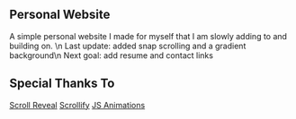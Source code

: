 ## Personal Website

A simple personal website I made for myself that I am slowly adding to
and building on. \n
Last update: added snap scrolling and a gradient background\n
Next goal: add resume and contact links

## Special Thanks To

[Scroll Reveal](https://github.com/jlmakes/scrollreveal)
[Scrollify](https://github.com/lukehaas/Scrollify)
[JS Animations](https://tympanus.net/Development/AnimatedHeaderBackgrounds/)
